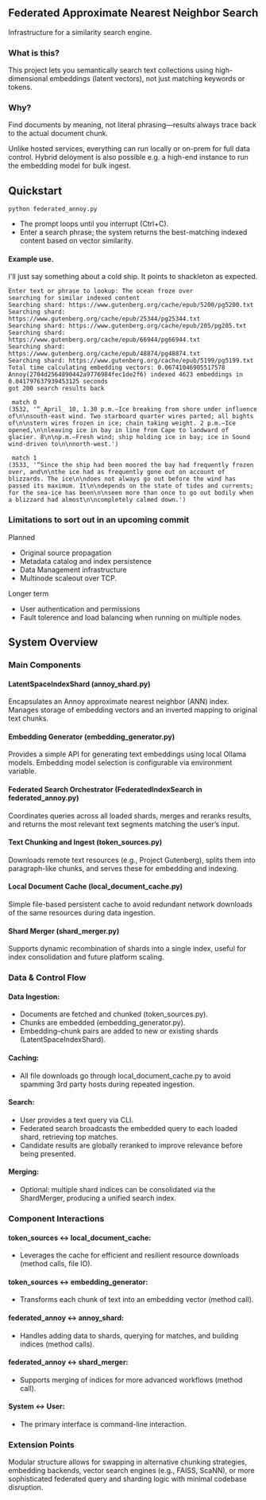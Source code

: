 ## Federated Approximate Nearest Neighbor Search
Infrastructure for a similarity search engine.

### What is this?
This project lets you semantically search text collections using high-dimensional embeddings (latent vectors), not just matching keywords or tokens.

### Why?
Find documents by meaning, not literal phrasing—results always trace back to the actual document chunk. 

Unlike hosted services, everything can run locally or on-prem for full data control. Hybrid deloyment is also possible e.g. a high-end instance to run the embedding model for bulk ingest.

## Quickstart

```
python federated_annoy.py
```

- The prompt loops until you interrupt (Ctrl+C).
- Enter a search phrase; the system returns the best-matching indexed content based on vector similarity.

#### Example use.

I'll just say something about a cold ship. It points to shackleton as expected.
```
Enter text or phrase to lookup: The ocean froze over
searching for similar indexed content
Searching shard: https://www.gutenberg.org/cache/epub/5200/pg5200.txt
Searching shard: https://www.gutenberg.org/cache/epub/25344/pg25344.txt
Searching shard: https://www.gutenberg.org/cache/epub/205/pg205.txt
Searching shard: https://www.gutenberg.org/cache/epub/66944/pg66944.txt
Searching shard: https://www.gutenberg.org/cache/epub/48874/pg48874.txt
Searching shard: https://www.gutenberg.org/cache/epub/5199/pg5199.txt
Total time calculating embedding vectors: 0.06741046905517578
Annoy(2704d2564890442a9776984fec1de2f6) indexed 4623 embeddings in 0.041797637939453125 seconds
got 200 search results back

 match 0
(3532, '“_April_ 10, 1.30 p.m.—Ice breaking from shore under influence of\n\nsouth-east wind. Two starboard quarter wires parted; all bights of\n\nstern wires frozen in ice; chain taking weight. 2 p.m.—Ice opened,\n\nleaving ice in bay in line from Cape to landward of glacier. 8\n\np.m.—Fresh wind; ship holding ice in bay; ice in Sound wind-driven to\n\nnorth-west.')

 match 1
(3533, '“Since the ship had been moored the bay had frequently frozen over, and\n\nthe ice had as frequently gone out on account of blizzards. The ice\n\ndoes not always go out before the wind has passed its maximum. It\n\ndepends on the state of tides and currents; for the sea-ice has been\n\nseen more than once to go out bodily when a blizzard had almost\n\ncompletely calmed down.')
```

### Limitations to sort out in an upcoming commit
Planned
- Original source propagation
- Metadata catalog and index persistence
- Data Management infrastructure
- Multinode scaleout over TCP.

Longer term
- User authentication and permissions
- Fault tolerence and load balancing when running on multiple nodes.

## System Overview

### Main Components

#### LatentSpaceIndexShard (annoy_shard.py)

  Encapsulates an Annoy approximate nearest neighbor (ANN) index. Manages storage of embedding vectors and an inverted mapping to original text chunks.

#### Embedding Generator (embedding_generator.py)

  Provides a simple API for generating text embeddings using local Ollama models. Embedding model selection is configurable via environment variable.

#### Federated Search Orchestrator (FederatedIndexSearch in federated_annoy.py)

  Coordinates queries across all loaded shards, merges and reranks results, and returns the most relevant text segments matching the user’s input.

#### Text Chunking and Ingest (token_sources.py)

  Downloads remote text resources (e.g., Project Gutenberg), splits them into paragraph-like chunks, and serves these for embedding and indexing.

#### Local Document Cache (local_document_cache.py)

Simple file-based persistent cache to avoid redundant network downloads of the same resources during data ingestion.

#### Shard Merger (shard_merger.py)

Supports dynamic recombination of shards into a single index, useful for index consolidation and future platform scaling.

### Data & Control Flow

#### Data Ingestion:
- Documents are fetched and chunked (token_sources.py).
- Chunks are embedded (embedding_generator.py).
- Embedding–chunk pairs are added to new or existing shards (LatentSpaceIndexShard).
#### Caching:
- All file downloads go through local_document_cache.py to avoid spamming 3rd party hosts during repeated ingestion.
#### Search:
- User provides a text query via CLI.
- Federated search broadcasts the embedded query to each loaded shard, retrieving top matches.
- Candidate results are globally reranked to improve relevance before being presented.
#### Merging:
- Optional: multiple shard indices can be consolidated via the ShardMerger, producing a unified search index.


### Component Interactions

#### token_sources ↔ local_document_cache:
- Leverages the cache for efficient and resilient resource downloads (method calls, file IO).
#### token_sources ↔ embedding_generator:
- Transforms each chunk of text into an embedding vector (method call).
#### federated_annoy ↔ annoy_shard:
- Handles adding data to shards, querying for matches, and building indices (method calls).
#### federated_annoy ↔ shard_merger:
- Supports merging of indices for more advanced workflows (method call).
#### System ↔ User:
- The primary interface is command-line interaction.

### Extension Points

Modular structure allows for swapping in alternative chunking strategies, embedding backends, vector search engines (e.g., FAISS, ScaNN), or more sophisticated federated query and sharding logic with minimal codebase disruption.
